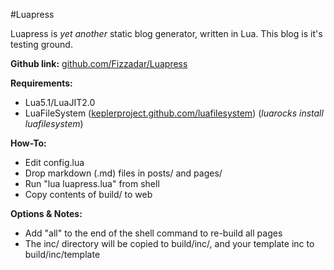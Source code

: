 #Luapress

Luapress is *yet another* static blog generator, written in Lua. This blog is it's testing ground.

**Github link:** [github.com/Fizzadar/Luapress](http://github.com/Fizzadar/Luapress)

**Requirements:**

+ Lua5.1/LuaJIT2.0
+ LuaFileSystem ([keplerproject.github.com/luafilesystem](http://keplerproject.github.com/luafilesystem)) (*luarocks install luafilesystem*)

**How-To:**

+ Edit config.lua
+ Drop markdown (.md) files in posts/ and pages/
+ Run "lua luapress.lua" from shell
+ Copy contents of build/ to web

**Options & Notes:**

+ Add "all" to the end of the shell command to re-build all pages
+ The inc/ directory will be copied to build/inc/, and your template inc to build/inc/template